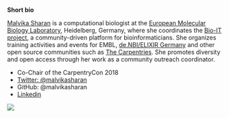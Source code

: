 **Short bio**

[Malvika Sharan](https://twitter.com/MalvikaSharan) is a computational biologist at the [European Molecular Biology Laboratory](https://www.embl.org/), Heidelberg, Germany, where she coordinates the [Bio-IT project](https://bio-it.embl.de/), a community-driven platform for bioinformaticians. She organizes training activities and events for EMBL, [de.NBI/ELIXIR Germany](https://www.denbi.de/) and other open source communities such as [The Carpentries](https://www.carpentries.org/). She promotes diversity and open access through her work as a community outreach coordinator.

- Co-Chair of the CarpentryCon 2018
- [Twitter: @malvikasharan](https://twitter.com/MalvikaSharan)
- GitHub: @malvikasharan
- [Linkedin](https://www.linkedin.com/in/malvikasharan/)

![](https://github.com/carpentries/carpentrycon/blob/master/ShortBio/profile_picture/MalvikaSharan.jpg)
